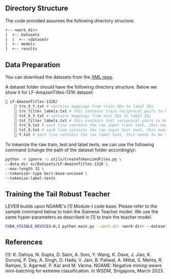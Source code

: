 ## Directory Structure

The code provided assumes the following directory structure.

```txt
+-- <work_dir>
|  +-- Datasets
|  |  +-- <dataset>
|  +-- models
|  +-- results
```

## Data Preparation
You can download the datasets from the [XML repo](http://manikvarma.org/downloads/XC/XMLRepository.html).

A dataset folder should have the following directory structure. Below we show it for LF-AmazonTitles-131K dataset:

```bash
📁 LF-AmazonTitles-131K/
    📄 trn_X_Y.txt # contains mappings from train IDs to label IDs
    📄 trn_filter_labels.txt # this contains train reciprocal pairs to be ignored in evaluation
    📄 tst_X_Y.txt # contains mappings from test IDs to label IDs
    📄 tst_filter_labels.txt # this contains test reciprocal pairs to be ignored in evaluation
    📄 trn_X.txt # each line contains the raw input train text, this needs to be tokenized
    📄 tst_X.txt # each line contains the raw input test text, this needs to be tokenized
    📄 Y.txt # each line contains the raw label text, this needs to be tokenized
```

To tokenize the raw train, test and label texts, we can use the following command (change the path of the dataset folder accordingly):
```bash
python -W ignore -u utils/CreateTokenizedFiles.py \
--data-dir xc/Datasets/LF-AmazonTitles-131K \
--max-length 32 \
--tokenizer-type bert-base-uncased \
--tokenize-label-texts
```

## Training the Tail Robust Teacher

LEVER builds upon NGAME's [1] Module-I code base. Please refer to the sample command below to train the Siamese Teacher model. We use the same hyper-parameters as described in [1] to train the teacher model.

```bash
CUDA_VISIBLE_DEVICES=0,1 python main.py --work-dir <work-dir> --dataset LF-AmazonTitles-131K --epochs 300 --batch-size 1600 --margin 0.3 --eval-interval 1 --enc-lr 2e-4 --version lfat-131k-lbl-side --filter-labels tst_filter_labels.txt --num-negatives 10 --num-violators --save-model  --batch-type lbl --loss-type ohnm --cl-size 8 --cl-start 10 --cl-update 5 --curr-steps 25,50,75,100,125,150,200
```

## References

[1]: K. Dahiya, N. Gupta, D. Saini, A. Soni, Y. Wang, K. Dave, J. Jiao, K. Gururaj, P. Dey, A. Singh, D. Hada, V. Jain, B. Paliwal, A. Mittal, S. Mehta, R. Ramjee, S. Agarwal, P. Kar and M. Varma. NGAME: Negative mining-aware mini-batching for extreme classification. In WSDM, Singapore, March 2023.